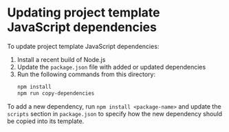 # Updating project template JavaScript dependencies

To update project template JavaScript dependencies:
1. Install a recent build of Node.js
2. Update the `package.json` file with added or updated dependencies
3. Run the following commands from this directory:
    ```sh
    npm install
    npm run copy-dependencies
    ```

To add a new dependency, run `npm install <package-name>` and update the `scripts` section in `package.json` to specify how the new dependency should be copied into its template.
